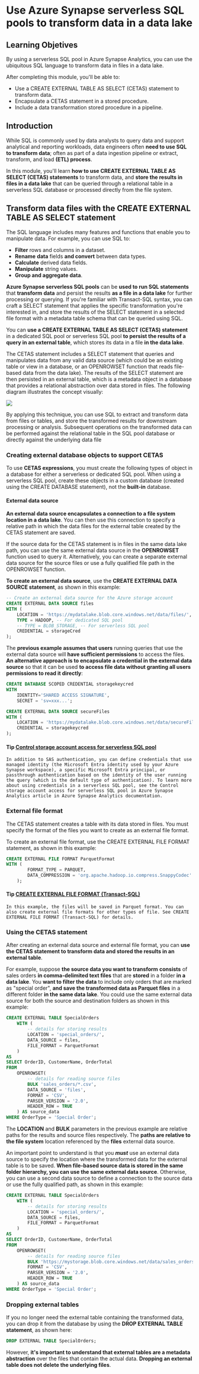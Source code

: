 # Use Azure Synapse serverless SQL pools to transform data in a data lake

## Learning Objetives

By using a serverless SQL pool in Azure Synapse Analytics, you can use the ubiquitous SQL language to transform data in files in a data lake.

After completing this module, you'll be able to:

 - Use a CREATE EXTERNAL TABLE AS SELECT (CETAS) statement to transform data.
 - Encapsulate a CETAS statement in a stored procedure.
 - Include a data transformation stored procedure in a pipeline.

## Introduction

While SQL is commonly used by data analysts to query data and support analytical and reporting workloads, data engineers often **need to use SQL to transform data**; often as part of a data ingestion pipeline or extract, transform, and load **(ETL) process**.

In this module, you'll learn **how to use CREATE EXTERNAL TABLE AS SELECT (CETAS) statements** to transform data, and **store the results in files in a data lake** that can be queried through a relational table in a serverless SQL database or processed directly from the file system.

## Transform data files with the CREATE EXTERNAL TABLE AS SELECT statement

The SQL language includes many features and functions that enable you to manipulate data. For example, you can use SQL to:

 - **Filter** rows and columns in a dataset.
 - **Rename** **data** fields **and convert** between data types.
 - **Calculate** derived data fields.
 - **Manipulate** string values.
 - **Group and aggregate data**.

**Azure Synapse serverless SQL pools** can be **used to run SQL statements** that **transform** **data** and persist the results **as a file** **in a data lake** for further processing or querying. If you're familiar with Transact-SQL syntax, you can craft a SELECT statement that applies the specific transformation you're interested in, and store the results of the SELECT statement in a selected file format with a metadata table schema that can be queried using SQL.

You can **use a CREATE EXTERNAL TABLE AS SELECT (CETAS) statement** in a dedicated SQL pool or serverless SQL pool **to persist the results of a query in an external table**, which stores its data in a file **in the data lake**.

The CETAS statement includes a SELECT statement that queries and manipulates data from any valid data source (which could be an existing table or view in a database, or an OPENROWSET function that reads file-based data from the data lake). The results of the SELECT statement are then persisted in an external table, which is a metadata object in a database that provides a relational abstraction over data stored in files. The following diagram illustrates the concept visually:

<a href="#">
    <img src="./img/create-external-table-as-select.png" />
</a>

By applying this technique, you can use SQL to extract and transform data from files or tables, and store the transformed results for downstream processing or analysis. Subsequent operations on the transformed data can be performed against the relational table in the SQL pool database or directly against the underlying data file

### Creating external database objects to support CETAS

To use **CETAS expressions**, you must create the following types of object in a database for either a serverless or dedicated SQL pool. When using a serverless SQL pool, create these objects in a custom database (created using the CREATE DATABASE statement), not the **built-in** database.

#### External data source

**An external data source encapsulates a connection to a file system location in a data lake**. You can then use this connection to specify a relative path in which the data files for the external table created by the CETAS statement are saved.

If the source data for the CETAS statement is in files in the same data lake path, you can use the same external data source in the **OPENROWSET** function used to query it. Alternatively, you can create a separate external data source for the source files or use a fully qualified file path in the OPENROWSET function.

**To create an external data source**, use the **CREATE EXTERNAL DATA SOURCE statement**, as shown in this example:

```sql
-- Create an external data source for the Azure storage account
CREATE EXTERNAL DATA SOURCE files
WITH (
    LOCATION = 'https://mydatalake.blob.core.windows.net/data/files/',
    TYPE = HADOOP, -- For dedicated SQL pool
    -- TYPE = BLOB_STORAGE, -- For serverless SQL pool
    CREDENTIAL = storageCred
);
```

The **previous example assumes that users** running queries that use the external data source will **have sufficient permissions** to access the files. **An alternative approach is to encapsulate a credential in the external data source** so that it can be used **to access file data without granting all users permissions to read it directly**:

```sql
CREATE DATABASE SCOPED CREDENTIAL storagekeycred
WITH
    IDENTITY='SHARED ACCESS SIGNATURE',  
    SECRET = 'sv=xxx...';

CREATE EXTERNAL DATA SOURCE secureFiles
WITH (
    LOCATION = 'https://mydatalake.blob.core.windows.net/data/secureFiles/'
    CREDENTIAL = storagekeycred
);
```

#### Tip [Control storage account access for serverless SQL pool](https://learn.microsoft.com/en-us/azure/synapse-analytics/sql/develop-storage-files-storage-access-control?tabs=user-identity)
    In addition to SAS authentication, you can define credentials that use managed identity (the Microsoft Entra identity used by your Azure Synapse workspace), a specific Microsoft Entra principal, or passthrough authentication based on the identity of the user running the query (which is the default type of authentication). To learn more about using credentials in a serverless SQL pool, see the Control storage account access for serverless SQL pool in Azure Synapse Analytics article in Azure Synapse Analytics documentation.

### External file format

The CETAS statement creates a table with its data stored in files. You must specify the format of the files you want to create as an external file format.

To create an external file format, use the CREATE EXTERNAL FILE FORMAT statement, as shown in this example:

```sql
CREATE EXTERNAL FILE FORMAT ParquetFormat
WITH (
        FORMAT_TYPE = PARQUET,
        DATA_COMPRESSION = 'org.apache.hadoop.io.compress.SnappyCodec'
    );
```

#### Tip [CREATE EXTERNAL FILE FORMAT (Transact-SQL)](https://learn.microsoft.com/en-us/sql/t-sql/statements/create-external-file-format-transact-sql?view=sql-server-ver16&tabs=delimited)
    In this example, the files will be saved in Parquet format. You can also create external file formats for other types of file. See CREATE EXTERNAL FILE FORMAT (Transact-SQL) for details.


### Using the CETAS statement

After creating an external data source and external file format, you can **use the CETAS statement to transform data and stored the results in an external table**.

For example, suppose **the source data you want to transform** **consists** of sales orders **in comma-delimited text files** that are **stored** in a folder **in a data lake**. You **want to filter the data** to include only orders that are marked as "special order", **and save the transformed data as Parquet files** in a different folder **in the same data lake**. You could use the same external data source for both the source and destination folders as shown in this example:

```sql
CREATE EXTERNAL TABLE SpecialOrders
    WITH (
        -- details for storing results
        LOCATION = 'special_orders/',
        DATA_SOURCE = files,
        FILE_FORMAT = ParquetFormat
    )
AS
SELECT OrderID, CustomerName, OrderTotal
FROM
    OPENROWSET(
        -- details for reading source files
        BULK 'sales_orders/*.csv',
        DATA_SOURCE = 'files',
        FORMAT = 'CSV',
        PARSER_VERSION = '2.0',
        HEADER_ROW = TRUE
    ) AS source_data
WHERE OrderType = 'Special Order';
```

The **LOCATION** and **BULK** parameters in the previous example are relative paths for the results and source files respectively. The **paths are relative to the file system** location referenced by the **files** external data source.

An important point to understand is that you ***must*** use an external data source to specify the location where the transformed data for the external table is to be saved. **When file-based source data is stored in the same folder hierarchy, you can use the same external data source**. Otherwise, you can use a second data source to define a connection to the source data or use the fully qualified path, as shown in this example:

```sql
CREATE EXTERNAL TABLE SpecialOrders
    WITH (
        -- details for storing results
        LOCATION = 'special_orders/',
        DATA_SOURCE = files,
        FILE_FORMAT = ParquetFormat
    )
AS
SELECT OrderID, CustomerName, OrderTotal
FROM
    OPENROWSET(
        -- details for reading source files
        BULK 'https://mystorage.blob.core.windows.net/data/sales_orders/*.csv',
        FORMAT = 'CSV',
        PARSER_VERSION = '2.0',
        HEADER_ROW = TRUE
    ) AS source_data
WHERE OrderType = 'Special Order';
```

### Dropping external tables

If you no longer need the external table containing the transformed data, you can drop it from the database by using the **DROP EXTERNAL TABLE statement**, as shown here:

```sql
DROP EXTERNAL TABLE SpecialOrders;
```

However, **it's important to understand that external tables are a metadata abstraction** over the files that contain the actual data. **Dropping an external table does not delete the underlying files**.